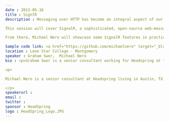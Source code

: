 ```yaml
---
date : 2013-05-16
title : SignlR
description : Messaging over HTTP has become an integral aspect of our collective user experience as we interact with applications that affect our daily lives.  From Facebook to Google docs to online help desk applications, real-time messaging is no longer a neat trick, but an expected component of browser, mobile, and desktop applications for today’s users.<br>
This session will cover SignalR, a sophisticated, open-source web-messaging framework designed to make real-time messaging across multiple clients painless.  We will cover the various techniques that have been employed over the years to achieve real-time communication over HTTP along with the challenges of each in order to showcase the elegance of SignalR by comparison.<br>
From there, Michael Nero will showcase some SignalR features in practice, as well as show some advanced usages of SignalR through an engaging SignalR demonstration designed to push the limitations of browser-based clients.<br>
Sample code link: <a href="https://github.com/michaelnero" target="_blank">https://github.com/michaelnero</a>
location : Lone Star College - Montgomery
speaker : Graham Swor,  Michael Nero
bio : <p>Graham Swor is a senior consultant working for Headspring at their Austin location.  He  has been developing enterprise web applications since 2000 using primarily Microsoft technologies and earns a paycheck solving puzzles across the architectural spectrum while occasionally herding cats.</p>
<p>
Michael Nero is a senior consultant at Headspring living in Austin, TX.  His experience runs the platform gamut, from web to desktop to mobile development.  Michael is constantly obsessed with something, but most recently, he's most passionate about creating engaging user experiences and asynchronous networks.
</p>
speakerurl : 
email : 
twitter : 
sponsor : HeadSpring
logo : HeadSpring_Logo.JPG
---
```

